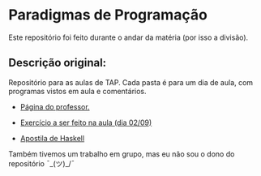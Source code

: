 # Paradigmas de Programação
Este repositório foi feito durante o andar da matéria (por isso a divisão).
## Descrição original: 
Repositório para as aulas de TAP. Cada pasta é para um dia de aula, com programas vistos em aula e comentários.

- [Página do professor.](http://www.inf.ufpr.br/andrey/ci062/)

- [Exercício a ser feito na aula (dia 02/09)](http://www.inf.ufpr.br/andrey/ci062/exercicio_aula_09.txt)

- [Apostila de Haskell](http://www.inf.ufpr.br/andrey/ci062/ProgramacaoHaskell.pdf)

Também tivemos um trabalho em grupo, mas eu não sou o dono do repositório ¯\_(ツ)_/¯
